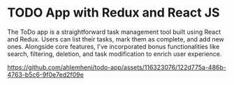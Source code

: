 # TODO App with Redux and React JS
The ToDo app is a straightforward task management tool built using React and Redux. Users can list their tasks, mark them as complete, and add new ones. Alongside core features, I've incorporated bonus functionalities like search, filtering, deletion, and task modification to enrich user experience.


https://github.com/ahlemheni/todo-app/assets/116323076/122d775a-486b-4763-b5c6-9f0e7ed2f09e


